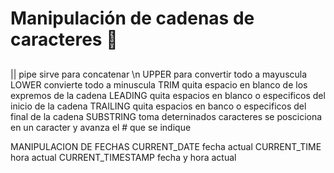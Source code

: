 # Manipulación de cadenas de caracteres :unicorn:
## 
|| pipe sirve para concatenar \n
UPPER para convertir todo a mayuscula
LOWER convierte todo a minuscula
TRIM quita espacio en blanco de los expremos de la cadena
LEADING quita espacios en blanco o especificos del inicio de la cadena
TRAILING quita espacios en banco o especificos del final de la cadena
SUBSTRING  toma deterninados caracteres se posciciona en un caracter y avanza el # que se indique

MANIPULACION DE FECHAS
CURRENT_DATE fecha actual
CURRENT_TIME hora actual
CURRENT_TIMESTAMP fecha y hora actual 

